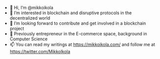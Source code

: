 - 👋 Hi, I’m @mikkoikola
- 👀 I’m interested in blockchain and disruptive protocols in the decentralized world
- 🌱 I’m looking forward to contribute and get involved in a blockchain project 
- 💞️ Previously entrepreneur in the E-commerce space, background in Computer Science
- 📫 You can read my writings at https://mikkoikola.com/ and follow me at https://twitter.com/MikkoIkola

<!---
mikkoikola/mikkoikola is a ✨ special ✨ repository because its `README.md` (this file) appears on your GitHub profile.
You can click the Preview link to take a look at your changes.
--->
